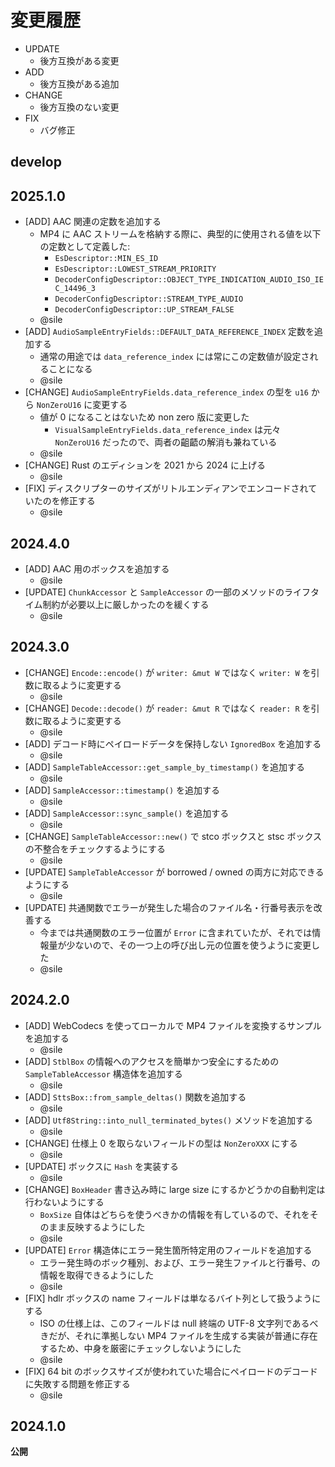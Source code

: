 # 変更履歴

- UPDATE
  - 後方互換がある変更
- ADD
  - 後方互換がある追加
- CHANGE
  - 後方互換のない変更
- FIX
  - バグ修正

## develop

## 2025.1.0

- [ADD] AAC 関連の定数を追加する
  - MP4 に AAC ストリームを格納する際に、典型的に使用される値を以下の定数として定義した:
    - `EsDescriptor::MIN_ES_ID`
    - `EsDescriptor::LOWEST_STREAM_PRIORITY`
    - `DecoderConfigDescriptor::OBJECT_TYPE_INDICATION_AUDIO_ISO_IEC_14496_3`
    - `DecoderConfigDescriptor::STREAM_TYPE_AUDIO`
    - `DecoderConfigDescriptor::UP_STREAM_FALSE`
  - @sile
- [ADD] `AudioSampleEntryFields::DEFAULT_DATA_REFERENCE_INDEX` 定数を追加する
  - 通常の用途では `data_reference_index` には常にこの定数値が設定されることになる
  - @sile
- [CHANGE] `AudioSampleEntryFields.data_reference_index` の型を `u16` から `NonZeroU16` に変更する
  - 値が 0 になることはないため non zero 版に変更した
    - `VisualSampleEntryFields.data_reference_index` は元々 `NonZeroU16` だったので、両者の齟齬の解消も兼ねている
  - @sile
- [CHANGE] Rust のエディションを 2021 から 2024 に上げる
  - @sile
- [FIX] ディスクリプターのサイズがリトルエンディアンでエンコードされていたのを修正する
  - @sile

## 2024.4.0

- [ADD] AAC 用のボックスを追加する
  - @sile
- [UPDATE] `ChunkAccessor` と `SampleAccessor` の一部のメソッドのライフタイム制約が必要以上に厳しかったのを緩くする
  - @sile

## 2024.3.0

- [CHANGE] `Encode::encode()` が `writer: &mut W` ではなく `writer: W` を引数に取るように変更する
   - @sile
- [CHANGE] `Decode::decode()` が `reader: &mut R` ではなく `reader: R` を引数に取るように変更する
   - @sile
- [ADD] デコード時にペイロードデータを保持しない `IgnoredBox` を追加する
   - @sile
- [ADD] `SampleTableAccessor::get_sample_by_timestamp()` を追加する
   - @sile
- [ADD] `SampleAccessor::timestamp()` を追加する
   - @sile
- [ADD] `SampleAccessor::sync_sample()` を追加する
  - @sile
- [CHANGE] `SampleTableAccessor::new()` で stco ボックスと stsc ボックスの不整合をチェックするようにする
  - @sile
- [UPDATE] `SampleTableAccessor` が borrowed / owned の両方に対応できるようにする
  - @sile
- [UPDATE] 共通関数でエラーが発生した場合のファイル名・行番号表示を改善する
  - 今までは共通関数のエラー位置が `Error` に含まれていたが、それでは情報量が少ないので、その一つ上の呼び出し元の位置を使うように変更した
  - @sile

## 2024.2.0

- [ADD] WebCodecs を使ってローカルで MP4 ファイルを変換するサンプルを追加する
  - @sile
- [ADD] `StblBox` の情報へのアクセスを簡単かつ安全にするための `SampleTableAccessor` 構造体を追加する
  - @sile
- [ADD] `SttsBox::from_sample_deltas()` 関数を追加する
  - @sile
- [ADD] `Utf8String::into_null_terminated_bytes()` メソッドを追加する
  - @sile
- [CHANGE] 仕様上 0 を取らないフィールドの型は `NonZeroXXX` にする
  -  @sile
- [UPDATE] ボックスに `Hash` を実装する
  - @sile
- [CHANGE] `BoxHeader` 書き込み時に large size にするかどうかの自動判定は行わないようにする
  - `BoxSize` 自体はどちらを使うべきかの情報を有しているので、それをそのまま反映するようにした
  - @sile
- [UPDATE] `Error` 構造体にエラー発生箇所特定用のフィールドを追加する
  - エラー発生時のボック種別、および、エラー発生ファイルと行番号、の情報を取得できるようにした
  - @sile
- [FIX] hdlr ボックスの name フィールドは単なるバイト列として扱うようにする
  - ISO の仕様上は、このフィールドは null 終端の UTF-8 文字列であるべきだが、それに準拠しない MP4 ファイルを生成する実装が普通に存在するため、中身を厳密にチェックしないようにした
  - @sile
- [FIX] 64 bit のボックスサイズが使われていた場合にペイロードのデコードに失敗する問題を修正する
  - @sile

## 2024.1.0

**公開**

